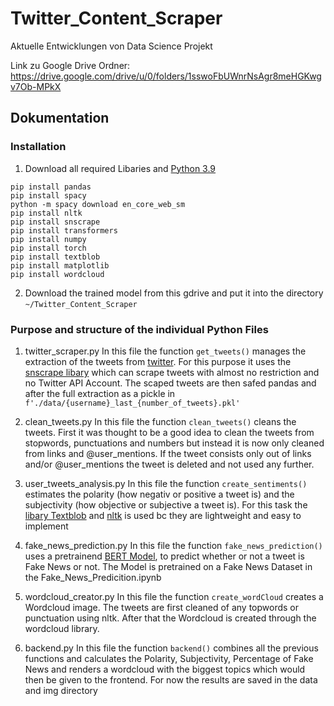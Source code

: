 # Twitter_Content_Scraper
Aktuelle Entwicklungen von Data Science Projekt

Link zu Google Drive Ordner:
https://drive.google.com/drive/u/0/folders/1sswoFbUWnrNsAgr8meHGKwgv7Ob-MPkX

## Dokumentation

### Installation
1. Download all required Libaries and [Python 3.9](https://www.python.org/downloads/release/python-3913/)
```
pip install pandas
pip install spacy
python -m spacy download en_core_web_sm
pip install nltk
pip install snscrape
pip install transformers
pip install numpy
pip install torch
pip install textblob
pip install matplotlib
pip install wordcloud
```
2. Download the trained model from this gdrive and put it into the directory ```~/Twitter_Content_Scraper```

### Purpose and structure of the individual Python Files 
1. twitter_scraper.py In this file the function ```get_tweets()``` manages the extraction of the tweets from [twitter](https://twitter.com/). For this purpose it uses the [snscrape libary](https://github.com/JustAnotherArchivist/snscrape) which can scrape tweets with almost no restriction and no Twitter API Account. The scaped tweets are then safed pandas and after the full extraction as a pickle in ```f'./data/{username}_last_{number_of_tweets}.pkl'``` 

2. clean_tweets.py In this file the function ```clean_tweets()``` cleans the tweets. First it was thought to be a good idea to clean the tweets from stopwords, punctuations and numbers but instead it is now only cleaned from links and @user_mentions. If the tweet consists only out of links and/or @user_mentions the tweet is deleted and not used any further.

3. user_tweets_analysis.py In this file the function ```create_sentiments()``` estimates the polarity (how negativ or positive a tweet is) and the subjectivity (how objective or subjective a tweet is). For this task the [libary Textblob](https://textblob.readthedocs.io/en/dev/) and [nltk](https://www.nltk.org/) is used bc they are lightweight and easy to implement

4. fake_news_prediction.py In this file the function ```fake_news_prediction()``` uses a pretrainend [BERT Model](https://huggingface.co/blog/bert-101), to predict whether or not a tweet is Fake News or not. The Model is pretrained on a Fake News Dataset in the Fake_News_Predicition.ipynb

5. wordcloud_creator.py In this file the function ```create_wordCloud``` creates a Wordcloud image. The tweets are first cleaned of any topwords or punctuation using nltk. After that the Wordcloud is created through the wordcloud library.

6. backend.py In this file the function ```backend()``` combines all the previous functions and calculates the Polarity, Subjectivity, Percentage of Fake News and renders a wordcloud with the biggest topics which would then be given to the frontend. For now the results are saved in the data and img directory

  
